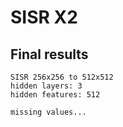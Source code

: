 # SISR X2

## Final results

```
SISR 256x256 to 512x512
hidden layers: 3
hidden features: 512

missing values...
```